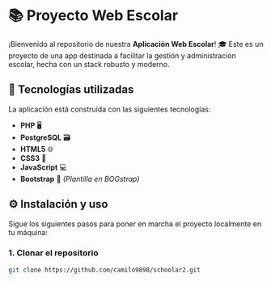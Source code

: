 # 📚 **Proyecto Web Escolar**

¡Bienvenido al repositorio de nuestra **Aplicación Web Escolar**! 🎓 Este es un proyecto de una app destinada a facilitar la gestión y administración escolar, hecha con un stack robusto y moderno.

## 🚀 **Tecnologías utilizadas**

La aplicación está construida con las siguientes tecnologías:

- **PHP** 🖥️
- **PostgreSQL** 🗃️
- **HTML5** 🌐
- **CSS3** 🎨
- **JavaScript** 💻
- **Bootstrap** 🎁 *(Plantilla en BOGstrap)*

## ⚙️ **Instalación y uso**

Sigue los siguientes pasos para poner en marcha el proyecto localmente en tu máquina:

### 1. Clonar el repositorio

```bash
git clone https://github.com/camilo9898/schoolar2.git
